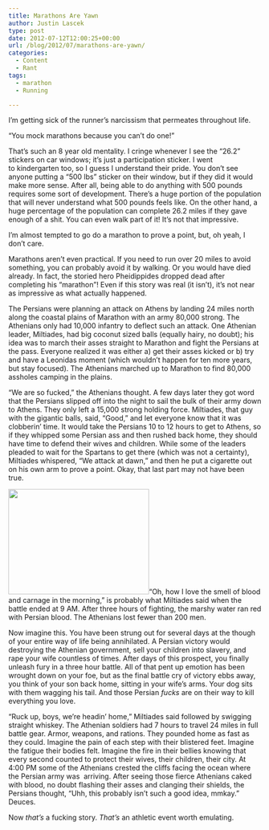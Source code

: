 ```yaml
---
title: Marathons Are Yawn
author: Justin Lascek
type: post
date: 2012-07-12T12:00:25+00:00
url: /blog/2012/07/marathons-are-yawn/
categories:
  - Content
  - Rant
tags:
  - marathon
  - Running

---
```

I&#8217;m getting sick of the runner&#8217;s narcissism that permeates throughout life.

&#8220;You mock marathons because you can&#8217;t do one!&#8221;

That&#8217;s such an 8 year old mentality. I cringe whenever I see the &#8220;26.2&#8221; stickers on car windows; it&#8217;s just a participation sticker. I went to kindergarten too, so I guess I understand their pride. You don&#8217;t see anyone putting a &#8220;500 lbs&#8221; sticker on their window, but if they did it would make more sense. After all, being able to do anything with 500 pounds requires some sort of development. There&#8217;s a huge portion of the population that will never understand what 500 pounds feels like. On the other hand, a huge percentage of the population can complete 26.2 miles if they gave enough of a shit. You can even walk part of it! It&#8217;s not that impressive.

I&#8217;m almost tempted to go do a marathon to prove a point, but, oh yeah, I don&#8217;t care.

Marathons aren&#8217;t even practical. If you need to run over 20 miles to avoid something, you can probably avoid it by walking. Or you would have died already. In fact, the storied hero Pheidippides dropped dead after completing his &#8220;marathon&#8221;! Even if this story was real (it isn&#8217;t), it&#8217;s not near as impressive as what actually happened.

The Persians were planning an attack on Athens by landing 24 miles north along the coastal plains of Marathon with an army 80,000 strong. The Athenians only had 10,000 infantry to deflect such an attack. One Athenian leader, Miltiades, had big coconut sized balls (equally hairy, no doubt); his idea was to march their asses straight to Marathon and fight the Persians at the pass. Everyone realized it was either a) get their asses kicked or b) try and have a Leonidas moment (which wouldn&#8217;t happen for ten more years, but stay focused). The Athenians marched up to Marathon to find 80,000 assholes camping in the plains.

&#8220;We are so fucked,&#8221; the Athenians thought. A few days later they got word that the Persians slipped off into the night to sail the bulk of their army down to Athens. They only left a 15,000 strong holding force. Miltiades, that guy with the gigantic balls, said, &#8220;Good,&#8221; and let everyone know that it was clobberin&#8217; time. It would take the Persians 10 to 12 hours to get to Athens, so if they whipped some Persian ass and then rushed back home, they should have time to defend their wives and children. While some of the leaders pleaded to wait for the Spartans to get there (which was not a certainty), Miltiades whispered, &#8220;We attack at dawn,&#8221; and then he put a cigarette out on his own arm to prove a point. Okay, that last part may not have been true.

[<img data-attachment-id="7322" data-permalink="/blog/2012/07/marathons-are-yawn/roger-payne-battle-of-marathon1/" data-orig-file="/2012/07/roger-payne-battle-of-marathon1.jpg" data-orig-size="400,300" data-comments-opened="1" data-image-meta="{&quot;aperture&quot;:&quot;0&quot;,&quot;credit&quot;:&quot;&quot;,&quot;camera&quot;:&quot;&quot;,&quot;caption&quot;:&quot;&quot;,&quot;created_timestamp&quot;:&quot;0&quot;,&quot;copyright&quot;:&quot;&quot;,&quot;focal_length&quot;:&quot;0&quot;,&quot;iso&quot;:&quot;0&quot;,&quot;shutter_speed&quot;:&quot;0&quot;,&quot;title&quot;:&quot;&quot;}" data-image-title="roger-payne-battle-of-marathon1" data-image-description="" data-medium-file="/2012/07/roger-payne-battle-of-marathon1-200x150.jpg" data-large-file="/2012/07/roger-payne-battle-of-marathon1.jpg" class="alignleft  wp-image-7322" title="roger-payne-battle-of-marathon1" src="/2012/07/roger-payne-battle-of-marathon1.jpg" alt="" width="280" height="210" srcset="/2012/07/roger-payne-battle-of-marathon1.jpg 400w, /2012/07/roger-payne-battle-of-marathon1-150x112.jpg 150w, /2012/07/roger-payne-battle-of-marathon1-200x150.jpg 200w" sizes="(max-width: 280px) 100vw, 280px" />][1]&#8220;Oh, how I love the smell of blood and carnage in the morning,&#8221; is probably what Miltiades said when the battle ended at 9 AM. After three hours of fighting, the marshy water ran red with Persian blood. The Athenians lost fewer than 200 men.

Now imagine this. You have been strung out for several days at the though of your entire way of life being annihilated. A Persian victory would destroying the Athenian government, sell your children into slavery, and rape your wife countless of times. After days of this prospect, you finally unleash fury in a three hour battle. All of that pent up emotion has been wrought down on your foe, but as the final battle cry of victory ebbs away, you think of your son back home, sitting in your wife&#8217;s arms. Your dog sits with them wagging his tail. And those Persian _fucks_ are on their way to kill everything you love.

&#8220;Ruck up, boys, we&#8217;re headin&#8217; home,&#8221; Miltiades said followed by swigging straight whiskey. The Athenian soldiers had 7 hours to travel 24 miles in full battle gear. Armor, weapons, and rations. They pounded home as fast as they could. Imagine the pain of each step with their blistered feet. Imagine the fatigue their bodies felt. Imagine the fire in their bellies knowing that every second counted to protect their wives, their children, their city. At 4:00 PM some of the Athenians crested the cliffs facing the ocean where the Persian army was  arriving. After seeing those fierce Athenians caked with blood, no doubt flashing their asses and clanging their shields, the Persians thought, &#8220;Uhh, this probably isn&#8217;t such a good idea, mmkay.&#8221; Deuces.

Now _that&#8217;s_ a fucking story. _That&#8217;s_ an athletic event worth emulating.

&nbsp;

 [1]: /2012/07/roger-payne-battle-of-marathon1.jpg

